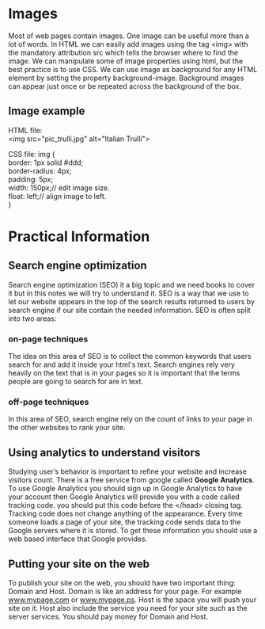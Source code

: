  # Images
Most of web pages contain images. One image can be useful more than a lot of words. In HTML we can easily add images using the tag \<img> with the mandatory attribution src which tells the browser where to find the image. We can manipulate some of image properties using html, but the best practice is to use CSS. We can use image as background for any HTML element by setting the property background-image. Background images can appear just once or be repeated across the background of the box.

## Image example
HTML file:  
\<img src="pic_trulli.jpg" alt="Italian Trulli">

CSS file:
img {  
  border: 1px solid #ddd;  
  border-radius: 4px;  
  padding: 5px;  
  width: 150px;// edit image size.  
  float: left;// align image to left.  
}

# Practical Information
## Search engine optimization
Search engine optimization (SEO) it a big topic and we need books to cover it but in this notes we will try to understand it. SEO is a way that we use to let our website appears in the top of the search results returned to users by search engine if our site contain the needed information. SEO is often split into two areas:

### on-page techniques
The idea on this area of SEO is to collect the common keywords that users search for and add it inside your html's text. Search engines rely very heavily on the text that is in your pages so it is important that the terms people are going to search for are in text. 

### off-page techniques
In this area of SEO, search engine rely on the count of links to your page in the other websites to rank your site. 


## Using analytics to understand visitors
Studying user’s behavior is important to refine your website and increase visitors count. There is a free service from google called **Google Analytics**. To use Google Analytics you should sign up in Google Analytics to have your account then Google Analytics will provide you with a code called tracking code. you should put this code before the \</head> closing tag. Tracking code does not change anything of the appearance. Every time someone loads a page of your site, the tracking code sends data to the Google servers where it is stored. To get these information you should use a web based interface that Google provides.

## Putting your site on the web
To publish your site on the web, you should have two important thing: Domain and Host. Domain is like an address for your page. For example www.mypage.com or www.mypage.ps. Host is the space you will push your site on it. Host also include the service you need for your site such as the server services. You should pay money for Domain and Host.
